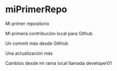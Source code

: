 # miPrimerRepo

Mi primer repositorio

Mi primera contribución local para Github

Un commit más desde GitHub

Una actualización más

Cambios desde mi rama local llamada developer01